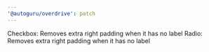 ```yaml
---
'@autoguru/overdrive': patch
---
```


Checkbox: Removes extra right padding when it has no label
Radio: Removes extra right padding when it has no label
